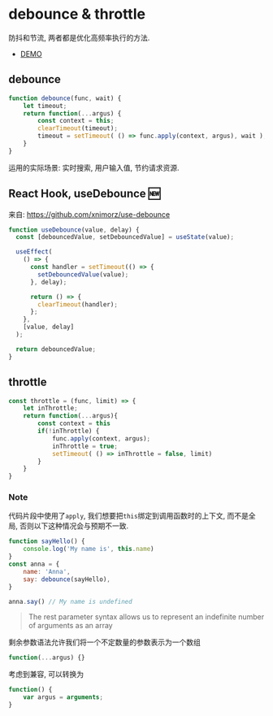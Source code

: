 # debounce & throttle

防抖和节流, 两者都是优化高频率执行的方法.

- [DEMO](./debounce/)

## debounce

```js
function debounce(func, wait) {
    let timeout;
    return function(...argus) {
        const context = this;
        clearTimeout(timeout);
        timeout = setTimeout( () => func.apply(context, argus), wait );
    }
}
```

运用的实际场景: 实时搜索, 用户输入值, 节约请求资源.

## React Hook, useDebounce 🆕

来自: https://github.com/xnimorz/use-debounce

```jsx
function useDebounce(value, delay) {
  const [debouncedValue, setDebouncedValue] = useState(value);

  useEffect(
    () => {
      const handler = setTimeout(() => {
        setDebouncedValue(value);
      }, delay);

      return () => {
        clearTimeout(handler);
      };
    },
    [value, delay]
  );

  return debouncedValue;
}
```

## throttle

```js
const throttle = (func, limit) => {
    let inThrottle;
    return function(...argus){
        const context = this
        if(!inThrottle) {
            func.apply(context, argus);
            inThrottle = true;
            setTimeout( () => inThrottle = false, limit)
        }
    }
}
```

### Note

代码片段中使用了`apply`, 我们想要把`this`绑定到调用函数时的上下文, 而不是全局, 否则以下这种情况会与预期不一致.

```js
function sayHello() {
    console.log('My name is', this.name)
}
const anna = {
    name: 'Anna',
    say: debounce(sayHello),
}

anna.say() // My name is undefined

```

> The rest parameter syntax allows us to represent an indefinite number of arguments as an array

剩余参数语法允许我们将一个不定数量的参数表示为一个数组

```js
function(...argus) {}
```

考虑到兼容, 可以转换为

```js
function() {
    var argus = arguments;
}
```